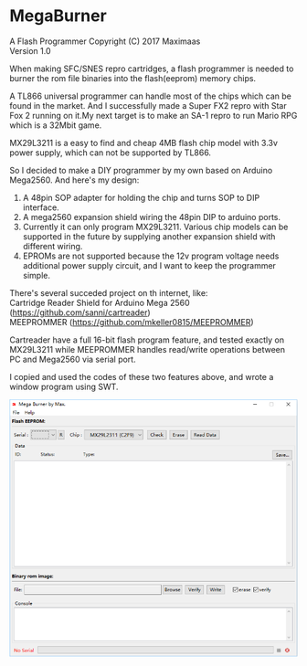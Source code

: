 # MegaBurner
A Flash Programmer
Copyright (C) 2017 Maximaas<br/>
Version 1.0

When making SFC/SNES repro cartridges, a flash programmer is needed to burner the rom file binaries into the flash(eeprom) memory chips.

A TL866 universal programmer can handle most of the chips which can be found in the market. And I successfully made a Super FX2 repro with Star Fox 2 running on it.My next target is to make an SA-1 repro to run Mario RPG which is a 32Mbit game. 

MX29L3211 is a easy to find and cheap 4MB flash chip model with 3.3v power supply, which can not be supported by TL866. 

So I decided to make a DIY programmer by my own based on Arduino Mega2560. And here's my design:

<MegaBurner>

1. A 48pin SOP adapter for holding the chip and turns SOP to DIP interface.
2. A mega2560 expansion shield wiring the 48pin DIP to arduino ports.
3. Currently it can only program MX29L3211. Various chip models can be supported in the future by supplying another expansion shield with different wiring.
4. EPROMs are not supported because the 12v program voltage needs additional power supply circuit, and I want to keep the programmer simple.

There's several succeded project on th internet, like:<br/>
Cartridge Reader Shield for Arduino Mega 2560 (https://github.com/sanni/cartreader)<br/>
MEEPROMMER (https://github.com/mkeller0815/MEEPROMMER)

Cartreader have a full 16-bit flash program feature, and tested exactly on MX29L3211 while MEEPROMMER handles read/write operations between PC and Mega2560 via serial port.

I copied and used the codes of these two features above, and wrote a window program using SWT.

![image](https://github.com/maximaas/Megaburner/blob/master/pics/megaburner_window.png)

